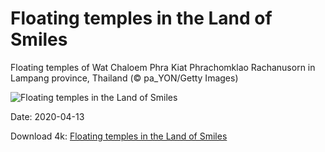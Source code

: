 # Floating temples in the Land of Smiles

Floating temples of Wat Chaloem Phra Kiat Phrachomklao Rachanusorn in Lampang province, Thailand (© pa_YON/Getty Images)

![Floating temples in the Land of Smiles](https://bing.com/th?id=OHR.WatChaloem_EN-US6655091903_UHD.jpg&rf=LaDigue_UHD.jpg&pid=hp&w=1024&h=576)

Date: 2020-04-13

Download 4k: [Floating temples in the Land of Smiles](https://bing.com/th?id=OHR.WatChaloem_EN-US6655091903_UHD.jpg&rf=LaDigue_UHD.jpg&pid=hp&w=3840&h=2160)

